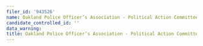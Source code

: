 ```yaml
---
filer_id: '943526'
name: Oakland Police Officer’s Association - Political Action Committee
candidate_controlled_id: ''
data_warning:
title: Oakland Police Officer’s Association - Political Action Committee
---
```


